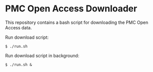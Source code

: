 PMC Open Access Downloader
==========================

This repository contains a bash script for downloading the PMC Open Access data.

Run download script:

    $ ./run.sh

Run download script in background:

    $ ./run.sh &
